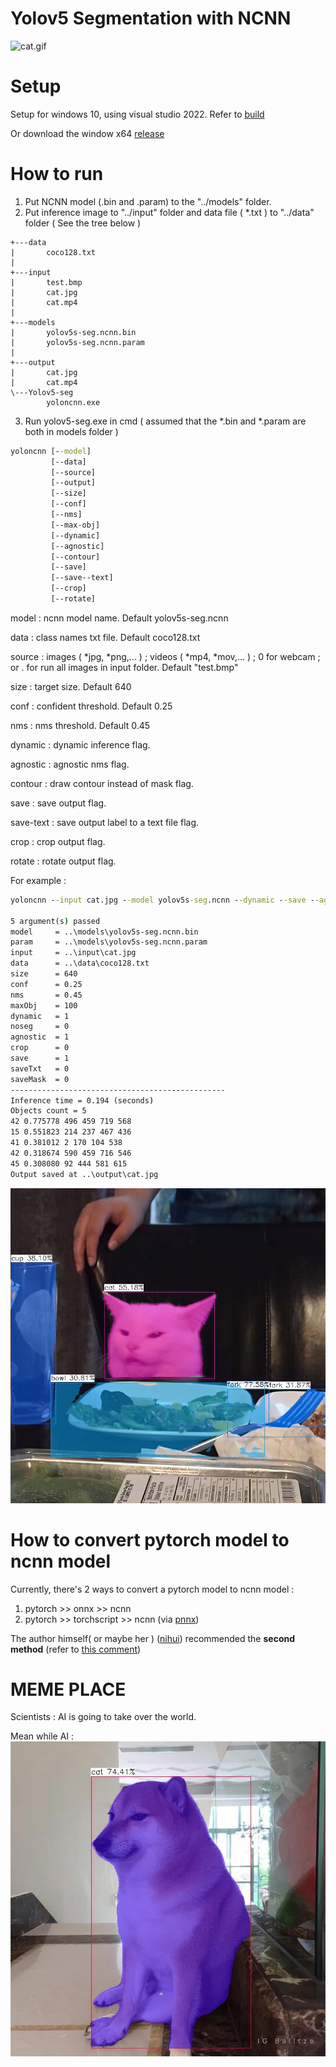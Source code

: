 # Yolov5 Segmentation with NCNN

![cat.gif](./output/cat.gif)

# Setup
Setup for windows 10, using visual studio 2022. Refer to [build](./build/build.md)

Or download the window x64 [release](https://github.com/canh25xp/Yolov5-segmentation-ncnn/releases/tag/v1.0)

# How to run
1. Put NCNN model (.bin and .param) to the "../models" folder.
2. Put inference image to "../input" folder and data file ( *.txt ) to "../data" folder ( See the tree below )
```         
+---data
|       coco128.txt
|       
+---input
|       test.bmp
|       cat.jpg
|       cat.mp4
|
+---models
|       yolov5s-seg.ncnn.bin
|       yolov5s-seg.ncnn.param
|
+---output
|       cat.jpg
|       cat.mp4
\---Yolov5-seg
        yoloncnn.exe
```  
3. Run yolov5-seg.exe in cmd ( assumed that the *.bin and *.param are both in models folder )
```cmd
yoloncnn [--model]
         [--data]
         [--source]
         [--output]
         [--size]
         [--conf]
         [--nms]
         [--max-obj]
         [--dynamic]
         [--agnostic]
         [--contour]
         [--save]
         [--save--text]
         [--crop]
         [--rotate]

```
model : ncnn model name. Default yolov5s-seg.ncnn

data : class names txt file. Default coco128.txt

source : images ( *jpg, *png,... ) ; videos ( *mp4, *mov,... ) ; 0 for webcam ; or . for run all images in input folder. Default "test.bmp"

size : target size. Default 640

conf : confident threshold. Default 0.25

nms : nms threshold. Default 0.45

dynamic : dynamic inference flag.

agnostic : agnostic nms flag.

contour : draw contour instead of mask flag.

save : save output flag.

save-text : save output label to a text file flag.

crop : crop output flag.

rotate : rotate output flag.

For example :
```cmd
yoloncnn --input cat.jpg --model yolov5s-seg.ncnn --dynamic --save --agnostic

5 argument(s) passed
model     = ..\models\yolov5s-seg.ncnn.bin
param     = ..\models\yolov5s-seg.ncnn.param
input     = ..\input\cat.jpg
data      = ..\data\coco128.txt
size      = 640
conf      = 0.25
nms       = 0.45
maxObj    = 100
dynamic   = 1
noseg     = 0
agnostic  = 1
crop      = 0
save      = 1
saveTxt   = 0
saveMask  = 0
------------------------------------------------
Inference time = 0.194 (seconds)
Objects count = 5
42 0.775778 496 459 719 568
15 0.551823 214 237 467 436
41 0.381012 2 170 104 538
42 0.318674 590 459 716 546
45 0.308080 92 444 581 615
Output saved at ..\output\cat.jpg
```
![cat.jpg](./output/cat.jpg)

# How to convert pytorch model to ncnn model 
Currently, there's 2 ways to convert a pytorch model to ncnn model : 
1. pytorch >> onnx >> ncnn 
2. pytorch >> torchscript >> ncnn (via [pnnx](https://github.com/pnnx/pnnx))

The author himself( or maybe her ) ([nihui](https://github.com/nihui)) recommended the **second method** (refer to [this comment](https://github.com/Tencent/ncnn/issues/4488#issuecomment-1434299765))

# MEME PLACE
Scientists : AI is going to take over the world.

Mean while AI :
![meme.jpg](./output/meme.jpg)